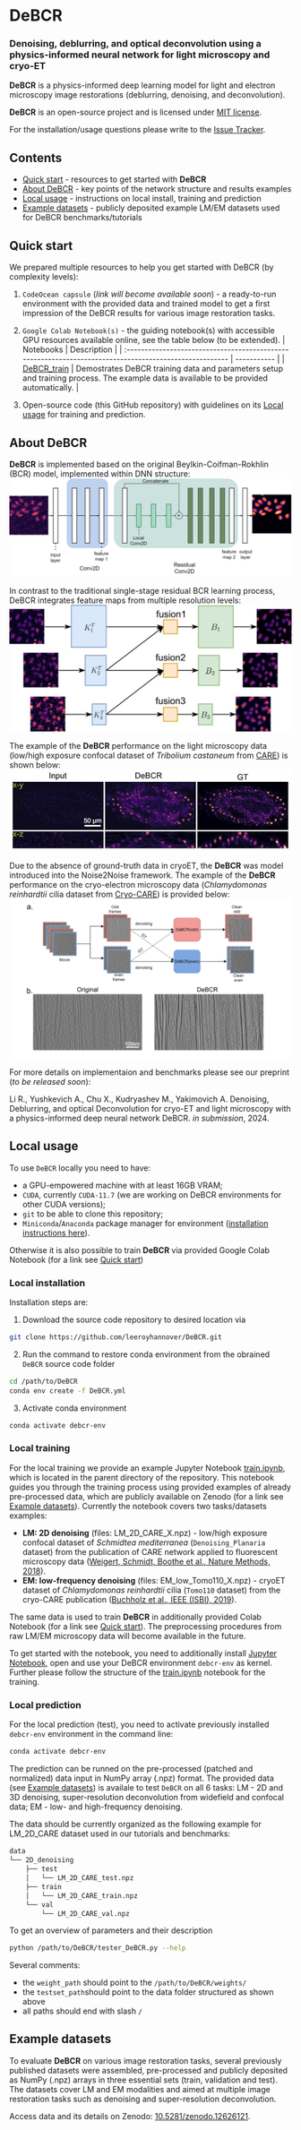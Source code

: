# DeBCR
### Denoising, deblurring, and optical deconvolution using a physics-informed neural network for light microscopy and cryo-ET

**DeBCR** is a physics-informed deep learning model for light and electron microscopy image restorations (deblurring, denoising, and deconvolution).

**DeBCR** is an open-source project and is licensed under [MIT license](LICENSE).

 For the installation/usage questions please write to the [Issue Tracker](https://github.com/leeroyhannover/DeBCR/issues).

## Contents

- [Quick start](#quick-start) - resources to get started with **DeBCR**
- [About DeBCR](#about-debcr) - key points of the network structure and results examples
- [Local usage](#local-usage) - instructions on local install, training and prediction
- [Example datasets](#example-datasets) - publicly deposited example LM/EM datasets used for DeBCR benchmarks/tutorials

## Quick start

We prepared multiple resources to help you get started with DeBCR (by complexity levels):
1. `CodeOcean capsule` (*link will become available soon*) - a ready-to-run environment with the provided data and trained model to get a first impression of the DeBCR results for various image restoration tasks.
2. `Google Colab Notebook(s)` - the guiding notebook(s) with accessible GPU resources available online, see the table below (to be extended).
   | Notebooks                                                                                               | Description |
   | :------------------------------------------------------------------------------------------------------ | ----------- |
   | [DeBCR_train](https://githubtocolab.com/leeroyhannover/DeBCR/notebooks/DeBCR_train.ipynb)  | Demostrates DeBCR training data and parameters setup and training process. The example data is available to be provided automatically. |

3. Open-source code (this GitHub repository) with guidelines on its [Local usage](#local-usage) for training and prediction.

## About DeBCR

**DeBCR** is implemented based on the original Beylkin-Coifman-Rokhlin (BCR) model, implemented within DNN structure:
![DeBCR network structure](images/DeBCR_structure.jpg)

In contrast to the traditional single-stage residual BCR learning process, DeBCR integrates feature maps from multiple resolution levels:
![DeBCR multi-resolution](images/DeBCR_multires.jpg)

The example of the **DeBCR** performance on the light microscopy data (low/high exposure confocal dataset of *Tribolium castaneum* from [CARE](https://www.nature.com/articles/s41592-018-0216-7)) is shown below:
![DeBCR LM](images/DeBCR_LM.jpg)

Due to the absence of ground-truth data in cryoET, the **DeBCR** was model introduced into the Noise2Noise framework. The example of the **DeBCR** performance on the cryo-electron microscopy data (*Chlamydomonas reinhardtii* cilia dataset from [Cryo-CARE](https://ieeexplore.ieee.org/stamp/stamp.jsp?arnumber=8759519&tag=1)) is provided below:
![DeBCR EM](images/DeBCR_EM.svg)

For more details on implementaion and benchmarks please see our preprint (*to be released soon*):

Li R., Yushkevich A., Chu X., Kudryashev M., Yakimovich A. Denoising, Deblurring, and optical Deconvolution for cryo-ET and light microscopy with a physics-informed deep neural network DeBCR. *in submission*, 2024.

## Local usage

To use `DeBCR` locally you need to have:
- a GPU-empowered machine with at least 16GB VRAM;
- `CUDA`, currently `CUDA-11.7` (we are working on DeBCR environments for other CUDA versions);
- `git` to be able to clone this repository;
- `Miniconda`/`Anaconda` package manager for environment ([installation instructions here](https://docs.anaconda.com/miniconda/)).

Otherwise it is also possible to train **DeBCR** via provided Google Colab Notebook (for a link see [Quick start](#quick-start))

### Local installation
Installation steps are:
1. Download the source code repository to desired location via
```bash
git clone https://github.com/leeroyhannover/DeBCR.git
```
2. Run the command to restore conda environment from the obrained `DeBCR` source code folder
```bash
cd /path/to/DeBCR
conda env create -f DeBCR.yml
```
3. Activate conda environment
```bash
conda activate debcr-env
```

### Local training

For the local training we provide an example Jupyter Notebook [train.ipynb](train.ipynb), which is located in the parent directory of the repository. This notebook guides you through the training process using provided examples of already pre-processed data, which are publicly available on Zenodo (for a link see [Example datasets](#example-datasets)). Currently the notebook covers two tasks/datasets examples:
- **LM: 2D denoising** (files: LM_2D_CARE_X.npz) - low/high exposure confocal dataset of *Schmidtea mediterranea* (`Denoising_Planaria` dataset) from the publication of CARE network applied to fluorescent microscopy data ([Weigert, Schmidt, Boothe et al., Nature Methods, 2018](https://www.nature.com/articles/s41592-018-0216-7)).
- **EM: low-frequency denoising** (files: EM_low_Tomo110_X.npz) - cryoET dataset of *Chlamydomonas reinhardtii* cilia (`Tomo110` dataset) from the cryo-CARE publication ([Buchholz et al., IEEE (ISBI), 2019](https://ieeexplore.ieee.org/stamp/stamp.jsp?arnumber=8759519&tag=1)).

The same data is used to train **DeBCR** in additionally provided Colab Notebook (for a link see [Quick start](#quick-start)). The preprocessing procedures from raw LM/EM microscopy data will become available in the future.

To get started with the notebook, you need to additionally install [Jupyter Notebook](https://jupyter.org/install), open and use your DeBCR environment `debcr-env` as kernel. Further please follow the structure of the [train.ipynb](train.ipynb) notebook for the training.

### Local prediction

For the local prediction (test), you need to activate previously installed `debcr-env` environment in the command line:
```bash
conda activate debcr-env
```

The prediction can be runned on the pre-processed (patched and normalized) data input in NumPy array (.npz) format. The provided data (see [Example datasets](#example-datasets)) is availale to test `DeBCR` on all 6 tasks: LM - 2D and 3D denoising, super-resolution deconvolution from widefield and confocal data; EM - low- and high-frequency denoising.

The data should be currently organized as the following example for LM_2D_CARE dataset used in our tutorials and benchmarks:
```
data
└── 2D_denoising
    ├── test
    │   └── LM_2D_CARE_test.npz
    ├── train
    │   └── LM_2D_CARE_train.npz
    └── val
        └── LM_2D_CARE_val.npz
```

To get an overview of parameters and their description
```bash
python /path/to/DeBCR/tester_DeBCR.py --help
```
Several comments:
- the `weight_path` should point to the `/path/to/DeBCR/weights/`
- the `testset_path`should point to the data folder structured as shown above
- all paths should end with slash `/`

## Example datasets

To evaluate **DeBCR** on various image restoration tasks, several previously published datasets were assembled, pre-processed and publicly deposited as NumPy (.npz) arrays in three essential sets (train, validation and test). The datasets cover LM and EM modalities and aimed at multiple image restoration tasks such as denoising and super-resolution deconvolution.

Access data and its details on Zenodo: [10.5281/zenodo.12626121](https://zenodo.org/doi/10.5281/zenodo.12626121).
